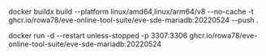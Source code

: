 docker buildx build --platform linux/amd64,linux/arm64/v8 --no-cache -t ghcr.io/rowa78/eve-online-tool-suite/eve-sde-mariadb:20220524 --push .

docker run -d --restart unless-stopped -p 3307:3306 ghcr.io/rowa78/eve-online-tool-suite/eve-sde-mariadb:20220524

